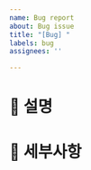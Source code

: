 ```yaml
---
name: Bug report
about: Bug issue
title: "[Bug] "
labels: bug
assignees: ''

---
```


# 📘 설명

# 📗 세부사항

